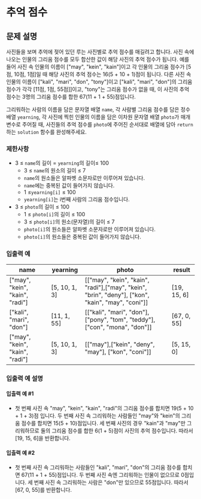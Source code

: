 # 추억 점수

## 문제 설명
사진들을 보며 추억에 젖어 있던 루는 사진별로 추억 점수를 매길려고 합니다. 사진 속에 나오는 인물의 그리움 점수를 모두 합산한 값이 해당 사진의 추억 점수가 됩니다. 예를 들어 사진 속 인물의 이름이 ["may", "kein", "kain"]이고 각 인물의 그리움 점수가 [5점, 10점, 1점]일 때 해당 사진의 추억 점수는 16(5 + 10 + 1)점이 됩니다. 다른 사진 속 인물의 이름이 ["kali", "mari", "don", "tony"]이고 ["kali", "mari", "don"]의 그리움 점수가 각각 [11점, 1점, 55점]]이고, "tony"는 그리움 점수가 없을 때, 이 사진의 추억 점수는 3명의 그리움 점수를 합한 67(11 + 1 + 55)점입니다.

그리워하는 사람의 이름을 담은 문자열 배열 `name`, 각 사람별 그리움 점수를 담은 정수 배열 `yearning`, 각 사진에 찍힌 인물의 이름을 담은 이차원 문자열 배열 `photo`가 매개변수로 주어질 때, 사진들의 추억 점수를 `photo`에 주어진 순서대로 배열에 담아 `return`하는 `solution` 함수를 완성해주세요.

### 제한사항
- 3 ≤ `name`의 길이 = `yearning`의 길이≤ 100
  - 3 ≤ `name`의 원소의 길이 ≤ 7
  - `name`의 원소들은 알파벳 소문자로만 이루어져 있습니다.
  - `name`에는 중복된 값이 들어가지 않습니다.
  - 1 ≤`yearning[i]` ≤ 100
  - `yearning[i]`는 i번째 사람의 그리움 점수입니다.
- 3 ≤ `photo`의 길이 ≤ 100
  - 1 ≤ `photo[i]`의 길이 ≤ 100
  - 3 ≤ `photo[i]`의 원소(문자열)의 길이 ≤ 7
  - `photo[i]`의 원소들은 알파벳 소문자로만 이루어져 있습니다.
  - `photo[i]`의 원소들은 중복된 값이 들어가지 않습니다.

### 입출력 예
| name | yearning | photo                                                                                             | result |
|------|-------|---------------------------------------------------------------------------------------------------|-------|
|["may", "kein", "kain", "radi"]| [5, 10, 1, 3] | [["may", "kein", "kain", "radi"],["may", "kein", "brin", "deny"], ["kon", "kain", "may", "coni"]] |[19, 15, 6]|
|["kali", "mari", "don"]| [11, 1, 55]   |      [["kali", "mari", "don"], ["pony", "tom", "teddy"], ["con", "mona", "don"]]                                                                                             |[67, 0, 55]|
|["may", "kein", "kain", "radi"]| [5, 10, 1, 3] |           [["may"],["kein", "deny", "may"], ["kon", "coni"]]                                                                                        |[5, 15, 0]|

### 입출력 예 설명
#### 입출력 예 #1
- 첫 번째 사진 속 "may", "kein", "kain", "radi"의 그리움 점수를 합치면 19(5 + 10 + 1 + 3)점 입니다. 두 번째 사진 속 그리워하는 사람들인 "may"와 "kein"의 그리움 점수를 합치면 15(5 + 10)점입니다. 세 번째 사진의 경우 "kain"과 "may"만 그리워하므로 둘의 그리움 점수를 합한 6(1 + 5)점이 사진의 추억 점수입니다. 따라서 [19, 15, 6]을 반환합니다.
#### 입출력 예 #2
- 첫 번째 사진 속 그리워하는 사람들인 "kali", "mari", "don"의 그리움 점수를 합치면 67(11 + 1 + 55)점입니다. 두 번째 사진 속엔 그리워하는 인물이 없으므로 0점입니다. 세 번째 사진 속 그리워하는 사람은 "don"만 있으므로 55점입니다. 따라서 [67, 0, 55]를 반환합니다.